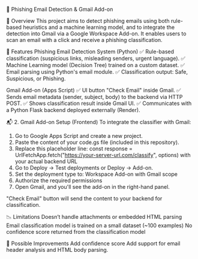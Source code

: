 📧 Phishing Email Detection & Gmail Add-on

🧠 Overview
This project aims to detect phishing emails using both rule-based heuristics and a machine learning model, and to integrate the detection into Gmail via a Google Workspace Add-on. It enables users to scan an email with a click and receive a phishing classification.



🚀 Features
Phishing Email Detection System (Python)
✅ Rule-based classification (suspicious links, misleading senders, urgent language).
✅ Machine Learning model (Decision Tree) trained on a custom dataset.
✅ Email parsing using Python's email module.
✅ Classification output: Safe, Suspicious, or Phishing.

Gmail Add-on (Apps Script)
✅ UI button "Check Email" inside Gmail.
✅ Sends email metadata (sender, subject, body) to the backend via HTTP POST.
✅ Shows classification result inside Gmail UI.
✅ Communicates with a Python Flask backend deployed externally (Render).

📬 2. Gmail Add-on Setup (Frontend)
To integrate the classifier with Gmail:

1) Go to Google Apps Script and create a new project.
2) Paste the content of your code.gs file (included in this repository).
3) Replace this placeholder line: 
const response = UrlFetchApp.fetch("https://your-server-url.com/classify", options) with your actual backend URL
4) Go to Deploy → Test deployments or Deploy → Add-on.
5) Set the deployment type to: Workspace Add-on with Gmail scope
6) Authorize the required permissions
7) Open Gmail, and you'll see the add-on in the right-hand panel.

"Check Email" button will send the content to your backend for classification.

📉 Limitations
Doesn’t handle attachments or embedded HTML parsing
Email classification model is trained on a small dataset (~100 examples)
No confidence score returned from the classification model


🌱 Possible Improvements
Add confidence score
Add support for email header analysis and HTML body parsing.


